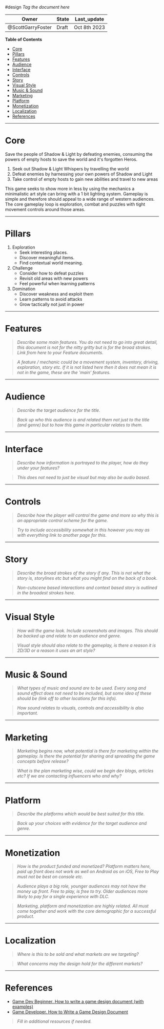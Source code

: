 #design *Tag the document here*

|Owner|State|Last_update|
|--|--|--|
|@ScottGarryFoster|Draft|Oct 8th 2023|

**Table of Contents**
- [Core](#Core)
- [Pillars](#Pillars)
- [Features](#Features)
- [Audience](#Audience)
- [Interface](#Interface)
- [Controls](#Controls)
- [Story](#Story)
- [Visual Style](#Visual%20Style)
- [Music & Sound](#Music%20&%20Sound)
- [Marketing](#Marketing)
- [Platform](#Platform)
- [Monetization](#Monetization)
- [Localization](#Localization)
- [References](#References)

---
# Core
Save the people of Shadow & Light by defeating enemies, consuming the powers of empty hosts to save the world and it's forgotten Heros.

1. Seek out Shadow & Light Whispers by travelling the world
2. Defeat enemies by harnessing your own powers of Shadow and Light
3. Take control of empty hosts to gain new abilities and travel to new areas

This game seeks to show more in less by using the mechanics a minimalistic art style can bring with a 1 bit lighting system. Gameplay is simple and therefore should appeal to a wide range of western audiences. The core gameplay loop is exploration, combat and puzzles with tight movement controls around those areas.

---
# Pillars
1. Exploration
	* Seek interesting places.
	* Discover meaningful items.
	* Find contextual world meaning.
2. Challenge
	* Consider how to defeat puzzles
	* Revisit old areas with new powers
	* Feel powerful when learning patterns
3. Domination
	* Discover weakness and exploit them
	* Learn patterns to avoid attacks
	* Grow tactically not just in power

---
# Features
>*Describe some main features. You do not need to go into great detail, this document is not for the nitty gritty but is for the broad strokes. Link from here to your Feature documents.*

>*A feature / mechanic could be a movement system, inventory, driving, exploration, story etc. If it is not listed here then it does not mean it is not in the game, these are the 'main' features.*

---

# Audience
>*Describe the target audience for the title.*

>*Back up who this audience is and related them not just to the title (and genre) but to how this game in particular relates to them.*

---
# Interface
>*Describe how information is portrayed to the player, how do they under your features?*

>*This does not need to just be visual but may also be audio based.*

---
# Controls
>*Describe how the player will control the game and more so why this is an appropriate control scheme for the game.*

>*Try to include accessibility somewhat in this however you may as with everything link to another page for this.*

---
# Story
>*Describe the broad strokes of the story if any. This is not what the story is, storylines etc but what you might find on the back of a book.*

>*Non-cutscene based interactions and context based story is outlined in the broadest strokes here.*

---
# Visual Style
>*How will the game look. Include screenshots and images. This should be backed up and relate to an audience and genre.*

>*Visual style should also relate to the gameplay, is there a reason it is 2D/3D or a reason it uses an art style?*

---
# Music & Sound
>*What types of music and sound are to be used. Every song and sound effect does not need to be included, but some idea of these should be (link off to other locations for this info).*

>*How sound relates to visuals, controls and accessibility is also important.*

---
# Marketing
>*Marketing begins now, what potential is there for marketing within the gameplay. Is there the potential for sharing and spreading the game concepts before release?*

>*What is the plan marketing wise, could we begin dev blogs, articles etc? If we are contacting influencers who and why?*

---
# Platform
>*Describe the platforms which would be best suited for this title.*

>*Back up your choices with evidence for the target audience and genre.*

---
# Monetization
>*How is the product funded and monetized? Platform matters here, paid up front does not work as well on Android as on iOS, Free to Play must not be best on console etc.*

>*Audience plays a big role, younger audiences may not have the money up front. Free to play, is free to try. Older audiences more likely to pay for a single experience with DLC.*

>*Marketing, platform and monetization are highly related. All must come together and work with the core demographic for a successful product.*

---
# Localization
>*Where is this to be sold and what markets are we targeting?*

>*What concerns may the design hold for the different markets?*

---
# References
* [Game Dev Beginner. How to write a game design document (with examples)](https://gamedevbeginner.com/how-to-write-a-game-design-document-with-examples/)
* [Game Developer. How to Write a Game Design Document](https://www.gamedeveloper.com/business/how-to-write-a-game-design-document)

>*Fill in additional resources if needed.*